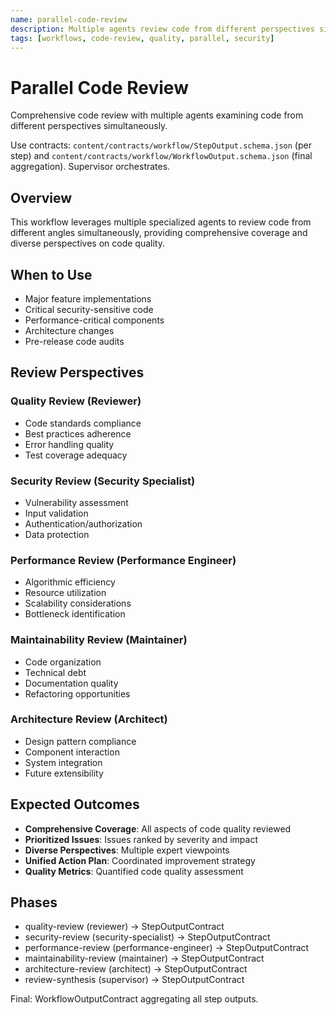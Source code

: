 ```yaml
---
name: parallel-code-review
description: Multiple agents review code from different perspectives simultaneously
tags: [workflows, code-review, quality, parallel, security]
---
```


# Parallel Code Review

Comprehensive code review with multiple agents examining code from different perspectives simultaneously.

Use contracts: `content/contracts/workflow/StepOutput.schema.json` (per step) and `content/contracts/workflow/WorkflowOutput.schema.json` (final aggregation). Supervisor orchestrates.

## Overview

This workflow leverages multiple specialized agents to review code from different angles simultaneously, providing comprehensive coverage and diverse perspectives on code quality.

## When to Use

- Major feature implementations
- Critical security-sensitive code
- Performance-critical components
- Architecture changes
- Pre-release code audits

## Review Perspectives

### Quality Review (Reviewer)
- Code standards compliance
- Best practices adherence
- Error handling quality
- Test coverage adequacy

### Security Review (Security Specialist)
- Vulnerability assessment
- Input validation
- Authentication/authorization
- Data protection

### Performance Review (Performance Engineer)
- Algorithmic efficiency
- Resource utilization
- Scalability considerations
- Bottleneck identification

### Maintainability Review (Maintainer)
- Code organization
- Technical debt
- Documentation quality
- Refactoring opportunities

### Architecture Review (Architect)
- Design pattern compliance
- Component interaction
- System integration
- Future extensibility

## Expected Outcomes

- **Comprehensive Coverage**: All aspects of code quality reviewed
- **Prioritized Issues**: Issues ranked by severity and impact
- **Diverse Perspectives**: Multiple expert viewpoints
- **Unified Action Plan**: Coordinated improvement strategy
- **Quality Metrics**: Quantified code quality assessment

## Phases

- quality-review (reviewer) → StepOutputContract
- security-review (security-specialist) → StepOutputContract
- performance-review (performance-engineer) → StepOutputContract
- maintainability-review (maintainer) → StepOutputContract
- architecture-review (architect) → StepOutputContract
- review-synthesis (supervisor) → StepOutputContract

Final: WorkflowOutputContract aggregating all step outputs.

 
